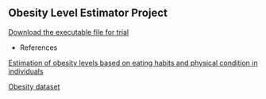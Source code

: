 ## Obesity Level Estimator Project

<a href="https://drive.google.com/file/d/16_ZZc4BvvqLPd4qPRQ4RbmcP7-vAvC_u/view?usp=sharing">Download the executable file for trial</a>

* References

<a href="https://www.sciencedirect.com/science/article/pii/S2352340919306985?via%3Dihub">Estimation of obesity levels based on eating habits and physical condition in individuals</a>

<a href="https://archive.ics.uci.edu/ml/datasets/Estimation+of+obesity+levels+based+on+eating+habits+and+physical+condition+">Obesity dataset</a>
